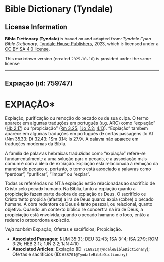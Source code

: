 # Bible Dictionary (Tyndale)

## License Information

**Bible Dictionary (Tyndale)** is based on and adapted from: _Tyndale Open Bible Dictionary_, [Tyndale House Publishers](https://tyndaleopenresources.com/), 2023, which is licensed under a [CC BY-SA 4.0 license](https://creativecommons.org/licenses/by-sa/4.0/legalcode.en).

This markdown version (created `2025-10-16`) is provided under the same license.



--------------------------------

## Expiação (id: 759747)

EXPIAÇÃO\*
==========

Expiação, purificação ou remoção do pecado ou de sua culpa. O termo aparece em algumas traduções em português (e.g. ARC) como “expiação” ([Hb 2\.17](https://ref.ly/Heb2:17)) ou “propiciação” ([Rm 3\.25](https://ref.ly/Rom3:25); [1Jo 2\.2](https://ref.ly/1John2:2); [4\.10](https://ref.ly/1John4:10)). “Expiação” também aparece em algumas traduções em português de certas passagens do AT ([Nm 35\.33](https://ref.ly/Num35:33); [Dt 32\.43](https://ref.ly/Deut32:43); [1Sm 3\.14](https://ref.ly/1Sam3:14); [Is 27\.9](https://ref.ly/Isa27:9)). A palavra não aparece em traduções modernas da Bíblia.

A família de palavras hebraicas traduzidas como “expiação” refere\-se fundamentalmente a uma solução para o pecado, e a associação mais comum é com a ideia de expiação. Expiação está relacionada à remoção da mancha do pecado e, portanto, o termo está associado a palavras como “perdoar”, “purificar”, “limpar” ou “expiar”.

Todas as referências no NT à expiação estão relacionadas ao sacrifício de Cristo pelo pecado humano. Na Bíblia, tanto a expiação quanto a propiciação fazem parte da obra de expiação de Deus. O sacrifício de Cristo tanto propicia (afasta) a ira de Deus quanto expia (cobre) o pecado humano. A obra redentora de Deus é tanto pessoal, ou relacional, quanto objetiva. Quando um contexto bíblico se concentra na ira de Deus, a propiciação está envolvida; quando o pecado humano é o foco, então a redenção proporciona expiação.

*Veja também* Expiação; Ofertas e sacrifícios; Propiciação.

* **Associated Passages:** NUM 35:33; DEU 32:43; 1SA 3:14; ISA 27:9; ROM 3:25; HEB 2:17; 1JN 2:2; 1JN 4:10
* **Associated Articles:** Expiação (ID: `716921@TyndaleBibleDictionary`); Ofertas e sacrifícios (ID: `658701@TyndaleBibleDictionary`)

